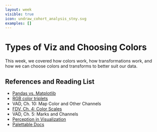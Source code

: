 ```yaml
---
layout: week
visible: true
icon: undraw_cohort_analysis_stny.svg
examples: []
---
```


# Types of Viz and Choosing Colors

This week, we covered how colors work, how transformations work, and how we can
choose colors and transforms to better suit our data.

## References and Reading List

 * [Pandas vs. Matplotlib](http://jonathansoma.com/lede/algorithms-2017/classes/fuzziness-matplotlib/understand-df-plot-in-pandas/)
 * [RGB color triplets](https://www.rapidtables.com/web/color/RGB_Color.html)
 * VAD, Ch. 10: Map Color and Other Channels 
 * [FDV, Ch. 4: Color Scales](https://serialmentor.com/dataviz/color-basics.html)
 * VAD, Ch. 5: Marks and Channels 
 * [Perception in Visualization](https://www.csc2.ncsu.edu/faculty/healey/PP/)
 * [Palettable Docs](https://jiffyclub.github.io/palettable/#documentation)
